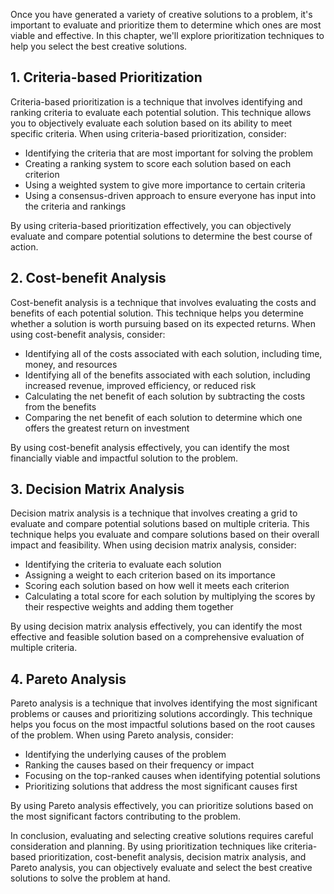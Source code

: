 
Once you have generated a variety of creative solutions to a problem, it's important to evaluate and prioritize them to determine which ones are most viable and effective. In this chapter, we'll explore prioritization techniques to help you select the best creative solutions.

1\. Criteria-based Prioritization
--------------------------------

Criteria-based prioritization is a technique that involves identifying and ranking criteria to evaluate each potential solution. This technique allows you to objectively evaluate each solution based on its ability to meet specific criteria. When using criteria-based prioritization, consider:

* Identifying the criteria that are most important for solving the problem
* Creating a ranking system to score each solution based on each criterion
* Using a weighted system to give more importance to certain criteria
* Using a consensus-driven approach to ensure everyone has input into the criteria and rankings

By using criteria-based prioritization effectively, you can objectively evaluate and compare potential solutions to determine the best course of action.

2\. Cost-benefit Analysis
------------------------

Cost-benefit analysis is a technique that involves evaluating the costs and benefits of each potential solution. This technique helps you determine whether a solution is worth pursuing based on its expected returns. When using cost-benefit analysis, consider:

* Identifying all of the costs associated with each solution, including time, money, and resources
* Identifying all of the benefits associated with each solution, including increased revenue, improved efficiency, or reduced risk
* Calculating the net benefit of each solution by subtracting the costs from the benefits
* Comparing the net benefit of each solution to determine which one offers the greatest return on investment

By using cost-benefit analysis effectively, you can identify the most financially viable and impactful solution to the problem.

3\. Decision Matrix Analysis
---------------------------

Decision matrix analysis is a technique that involves creating a grid to evaluate and compare potential solutions based on multiple criteria. This technique helps you evaluate and compare solutions based on their overall impact and feasibility. When using decision matrix analysis, consider:

* Identifying the criteria to evaluate each solution
* Assigning a weight to each criterion based on its importance
* Scoring each solution based on how well it meets each criterion
* Calculating a total score for each solution by multiplying the scores by their respective weights and adding them together

By using decision matrix analysis effectively, you can identify the most effective and feasible solution based on a comprehensive evaluation of multiple criteria.

4\. Pareto Analysis
------------------

Pareto analysis is a technique that involves identifying the most significant problems or causes and prioritizing solutions accordingly. This technique helps you focus on the most impactful solutions based on the root causes of the problem. When using Pareto analysis, consider:

* Identifying the underlying causes of the problem
* Ranking the causes based on their frequency or impact
* Focusing on the top-ranked causes when identifying potential solutions
* Prioritizing solutions that address the most significant causes first

By using Pareto analysis effectively, you can prioritize solutions based on the most significant factors contributing to the problem.

In conclusion, evaluating and selecting creative solutions requires careful consideration and planning. By using prioritization techniques like criteria-based prioritization, cost-benefit analysis, decision matrix analysis, and Pareto analysis, you can objectively evaluate and select the best creative solutions to solve the problem at hand.

